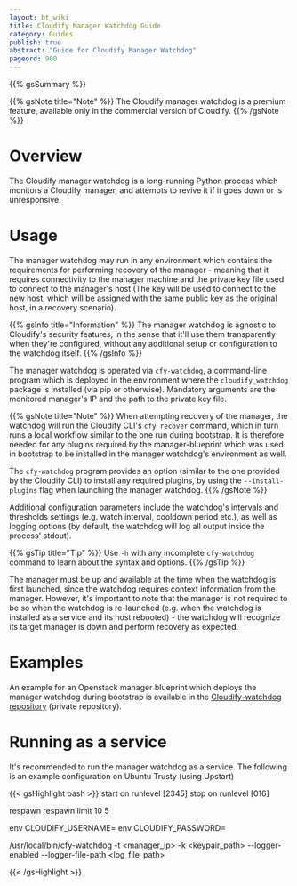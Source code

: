 ```yaml
---
layout: bt_wiki
title: Cloudify Manager Watchdog Guide
category: Guides
publish: true
abstract: "Guide for Cloudify Manager Watchdog"
pageord: 900
---
```

{{% gsSummary %}}



{{% gsNote title="Note" %}}
The Cloudify manager watchdog is a premium feature, available only in the commercial version of Cloudify.
{{% /gsNote %}}


# Overview

The Cloudify manager watchdog is a long-running Python process which monitors a Cloudify manager, and attempts to revive it if it goes down or is unresponsive.


# Usage

The manager watchdog may run in any environment which contains the requirements for performing recovery of the manager - meaning that it requires connectivity to the manager machine and the private key file used to connect to the manager's host (The key will be used to connect to the new host, which will be assigned with the same public key as the original host, in a recovery scenario).

{{% gsInfo title="Information" %}}
The manager watchdog is agnostic to Cloudify's security features, in the sense that it'll use them transparently when they're configured, without any additional setup or configuration to the watchdog itself.
{{% /gsInfo %}}

The manager watchdog is operated via `cfy-watchdog`, a command-line program which is deployed in the environment where the `cloudify_watchdog` package is installed (via pip or otherwise). Mandatory arguments are the monitored manager's IP and the path to the private key file.

{{% gsNote title="Note" %}}
When attempting recovery of the manager, the watchdog will run the Cloudify CLI's `cfy recover` command, which in turn runs a local workflow similar to the one run during bootstrap. It is therefore needed for any plugins required by the manager-blueprint which was used in bootstrap to be installed in the manager watchdog's environment as well.

The `cfy-watchdog` program provides an option (similar to the one provided by the Cloudify CLI) to install any required plugins, by using the `--install-plugins` flag when launching the manager watchdog.
{{% /gsNote %}}

Additional configuration parameters include the watchdog's intervals and thresholds settings (e.g. watch interval, cooldown period etc.), as well as logging options (by default, the watchdog will log all output inside the process' stdout).

{{% gsTip title="Tip" %}}
Use `-h` with any incomplete `cfy-watchdog` command to learn about the syntax and options.
{{% /gsTip %}}


The manager must be up and available at the time when the watchdog is first launched, since the watchdog requires context information from the manager.
However, it's important to note that the manager is not required to be so when the watchdog is re-launched (e.g. when the watchdog is installed as a service and its host rebooted) - the watchdog will recognize its target manager is down and perform recovery as expected.



# Examples

An example for an Openstack manager blueprint which deploys the manager watchdog during bootstrap is available in the [Cloudify-watchdog repository](https://github.com/cloudify-cosmo/cloudify-watchdog/tree/3.2/examples) (private repository).




# Running as a service

It's recommended to run the manager watchdog as a service.
The following is an example configuration on Ubuntu Trusty (using Upstart)

{{< gsHighlight  bash  >}}
start on runlevel [2345]
stop on runlevel [016]

respawn
respawn limit 10 5

env CLOUDIFY_USERNAME=<username>
env CLOUDIFY_PASSWORD=<password>

/usr/local/bin/cfy-watchdog -t <manager_ip> -k <keypair_path> --logger-enabled --logger-file-path <log_file_path>

{{< /gsHighlight >}}